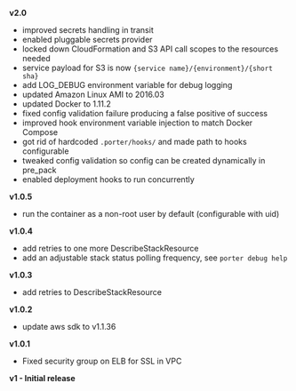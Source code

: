 **v2.0**

- improved secrets handling in transit
- enabled pluggable secrets provider
- locked down CloudFormation and S3 API call scopes to the resources needed
- service payload for S3 is now `{service name}/{environment}/{short sha}`
- add LOG_DEBUG environment variable for debug logging
- updated Amazon Linux AMI to 2016.03
- updated Docker to 1.11.2
- fixed config validation failure producing a false positive of success
- improved hook environment variable injection to match Docker Compose
- got rid of hardcoded `.porter/hooks/` and made path to hooks configurable
- tweaked config validation so config can be created dynamically in pre_pack
- enabled deployment hooks to run concurrently

**v1.0.5**

- run the container as a non-root user by default (configurable with uid)

**v1.0.4**

- add retries to one more DescribeStackResource
- add an adjustable stack status polling frequency, see `porter debug help`

**v1.0.3**

- add retries to DescribeStackResource

**v1.0.2**

- update aws sdk to v1.1.36

**v1.0.1**

- Fixed security group on ELB for SSL in VPC

**v1 - Initial release**
